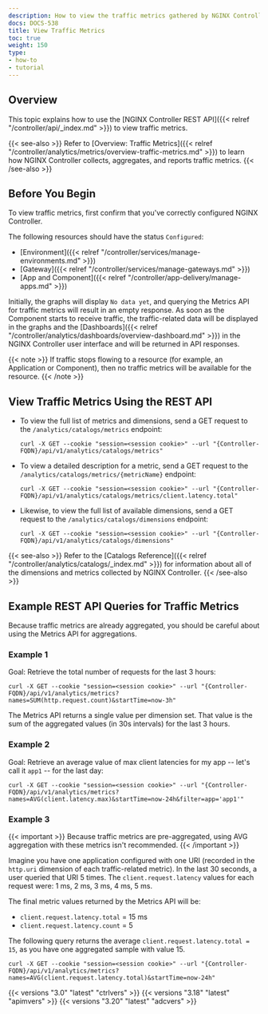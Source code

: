 ```yaml
---
description: How to view the traffic metrics gathered by NGINX Controller Analytics.
docs: DOCS-538
title: View Traffic Metrics
toc: true
weight: 150
type:
- how-to
- tutorial
---
```


## Overview

This topic explains how to use the [NGINX Controller REST API]({{< relref "/controller/api/_index.md" >}})
 to view traffic metrics.

{{< see-also >}}
Refer to [Overview: Traffic Metrics]({{< relref "/controller/analytics/metrics/overview-traffic-metrics.md" >}}) to learn how NGINX Controller collects, aggregates, and reports traffic metrics.
{{< /see-also >}}

## Before You Begin

To view traffic metrics, first confirm that you've correctly configured NGINX Controller.

The following resources should have the status `Configured`:

- [Environment]({{< relref "/controller/services/manage-environments.md" >}})
- [Gateway]({{< relref "/controller/services/manage-gateways.md" >}})
- [App and Component]({{< relref "/controller/app-delivery/manage-apps.md" >}})

Initially, the graphs will display `No data yet`, and querying the Metrics API for traffic metrics will result in an empty response. As soon as the Component starts to receive traffic, the traffic-related data will be displayed in the graphs and the [Dashboards]({{< relref "/controller/analytics/dashboards/overview-dashboard.md" >}}) in the NGINX Controller user interface and will be returned in API responses.

{{< note >}}
If traffic stops flowing to a resource (for example, an Application or Component), then no traffic metrics will be available for the resource.
{{< /note >}}

## View Traffic Metrics Using the REST API

- To view the full list of metrics and dimensions, send a GET request to the `/analytics/catalogs/metrics` endpoint:

    ```curl
    curl -X GET --cookie "session=<session cookie>" --url "{Controller-FQDN}/api/v1/analytics/catalogs/metrics"
    ```

- To view a detailed description for a metric, send a GET request to the `/analytics/catalogs/metrics/{metricName}` endpoint:

    ```curl
    curl -X GET --cookie "session=<session cookie>" --url "{Controller-FQDN}/api/v1/analytics/catalogs/metrics/client.latency.total"
    ```

- Likewise, to view the full list of available dimensions, send a GET request to the `/analytics/catalogs/dimensions` endpoint:

    ```curl
    curl -X GET --cookie "session=<session cookie>" --url "{Controller-FQDN}/api/v1/analytics/catalogs/dimensions"
    ```

{{< see-also >}}
Refer to the [Catalogs Reference]({{< relref "/controller/analytics/catalogs/_index.md" >}}) for information about all of the dimensions and metrics collected by NGINX Controller.
{{< /see-also >}}

## Example REST API Queries for Traffic Metrics

Because traffic metrics are already aggregated, you should be careful about using the Metrics API for aggregations.

### Example 1

Goal: Retrieve the total number of requests for the last 3 hours:

```curl
curl -X GET --cookie "session=<session cookie>" --url "{Controller-FQDN}/api/v1/analytics/metrics?names=SUM(http.request.count)&startTime=now-3h"
```

The Metrics API returns a single value per dimension set. That value is the sum of the aggregated values (in 30s intervals) for the last 3 hours.

### Example 2

Goal: Retrieve an average value of max client latencies for my app -- let's call it `app1` -- for the last day:

```curl
curl -X GET --cookie "session=<session cookie>" --url "{Controller-FQDN}/api/v1/analytics/metrics?names=AVG(client.latency.max)&startTime=now-24h&filter=app='app1'"
```

### Example 3

{{< important >}}
Because traffic metrics are pre-aggregated, using AVG aggregation with these metrics isn't recommended.
{{< /important >}}

Imagine you have one application configured with one URI (recorded in the `http.uri` dimension of each traffic-related metric). In the last 30 seconds, a user queried that URI 5 times. The `client.request.latency` values for each request were: 1 ms, 2 ms, 3 ms, 4 ms, 5 ms.

The final metric values returned by the Metrics API will be:

- `client.request.latency.total` = 15 ms
- `client.request.latency.count` = 5

The following query returns the average `client.request.latency.total = 15`, as you have one aggregated sample with value 15.

```curl
curl -X GET --cookie "session=<session cookie>" --url "{Controller-FQDN}/api/v1/analytics/metrics?names=AVG(client.request.latency.total)&startTime=now-24h"
```

{{< versions "3.0" "latest" "ctrlvers" >}}
{{< versions "3.18" "latest" "apimvers" >}}
{{< versions "3.20" "latest" "adcvers" >}}
